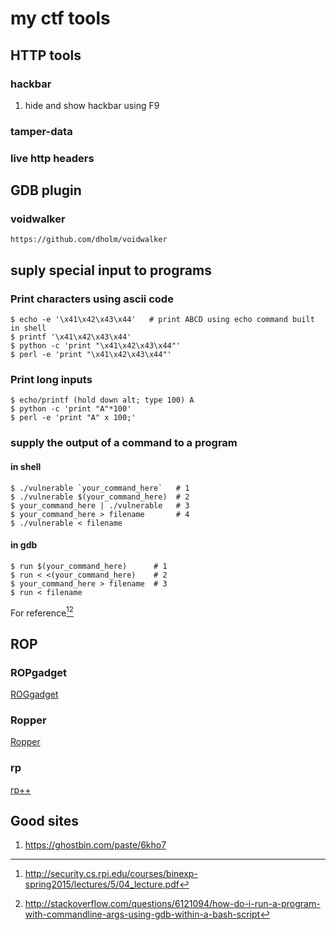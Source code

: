 # my ctf tools

## HTTP tools

### hackbar
1. hide and show hackbar using F9

### tamper-data

### live http headers

## GDB plugin
### voidwalker
    https://github.com/dholm/voidwalker


## suply special input to programs

### Print characters using ascii code

```
$ echo -e '\x41\x42\x43\x44'   # print ABCD using echo command built in shell
$ printf '\x41\x42\x43\x44'
$ python -c 'print "\x41\x42\x43\x44"'
$ perl -e 'print "\x41\x42\x43\x44"'
```

### Print long inputs

```
$ echo/printf (hold down alt; type 100) A
$ python -c 'print "A"*100'
$ perl -e 'print "A" x 100;'
```

### supply the output of a command to a program

#### in shell
```
$ ./vulnerable `your_command_here`   # 1
$ ./vulnerable $(your_command_here)  # 2
$ your_command_here | ./vulnerable   # 3
$ your_command_here > filename       # 4
$ ./vulnerable < filename
```

#### in gdb

```
$ run $(your_command_here)      # 1
$ run < <(your_command_here)    # 2
$ your_command_here > filename  # 3
$ run < filename
```

For reference[^1][^2]

[^1]: http://security.cs.rpi.edu/courses/binexp-spring2015/lectures/5/04_lecture.pdf
[^2]: http://stackoverflow.com/questions/6121094/how-do-i-run-a-program-with-commandline-args-using-gdb-within-a-bash-script


## ROP

### ROPgadget
[ROGgadget](http://shell-storm.org/project/ROPgadget/)

### Ropper
[Ropper](http://scoding.de/ropper/)

### rp
[rp++](https://github.com/0vercl0k/rp)



## Good sites

1. https://ghostbin.com/paste/6kho7
